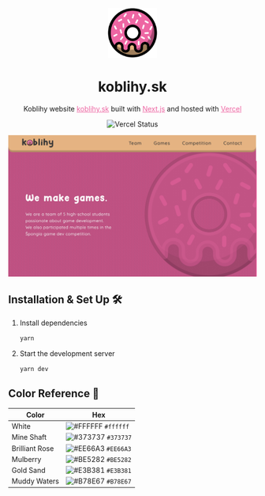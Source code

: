 <style>
    a { color: #EE66A3; }
    a:hover { color: #E3B381; }
</style>
<div align="center">
    <img alt="Logo" src="https://raw.githubusercontent.com/samuel-soltys/koblihy-website/main/public/donut.svg" width="100" />
</div>
<h1 align="center">
    koblihy.sk
</h1>
<p align="center">
    Koblihy website <a href="https://koblihy.sk" target="_blank">koblihy.sk</a> built with <a href="https://www.nextjs.org/" target="_blank">Next.js</a> and hosted with <a href="https://www.vercel.com/" target="_blank">Vercel</a>
</p>
<p align="center">
    <img src="https://vercelbadge.vercel.app/api/samuel-soltys/koblihy-website)" alt="Vercel Status" />
</p>

![demo](https://raw.githubusercontent.com/samuel-soltys/koblihy-website/main/public/demo.jpg)

## Installation & Set Up 🛠


1. Install dependencies

    ```sh
    yarn
    ```

2. Start the development server

    ```sh
    yarn dev
    ```

## Color Reference 🎨

| Color          | Hex                                                                |
| -------------- | ------------------------------------------------------------------ |
| White          | ![#FFFFFF](https://via.placeholder.com/10/ffffff?text=+) `#ffffff` |
| Mine Shaft     | ![#373737](https://via.placeholder.com/10/373737?text=+) `#373737` |
| Brilliant Rose | ![#EE66A3](https://via.placeholder.com/10/EE66A3?text=+) `#EE66A3` |
| Mulberry       | ![#BE5282](https://via.placeholder.com/10/be5282?text=+) `#BE5282` |
| Gold Sand      | ![#E3B381](https://via.placeholder.com/10/e3b381?text=+) `#E3B381` |
| Muddy Waters   | ![#B78E67](https://via.placeholder.com/10/b78e67?text=+) `#B78E67` |
